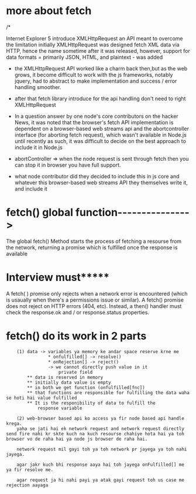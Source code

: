 # more about fetch  

/* 

Internet Explorer 5 introduce XMLHttpRequest an API meant to overcome the limitation initially XMLHttpRequest was designed fetch XML data via HTTP, hence the name sometime after it was released, however, support for data formats = primarily JSON, HTML, and plaintext - was added

* the XMLHttpRequest API worked like a charm back then,but as the web grows, it become  difficult to work with the js frameworks, notably jquery, had to abstract to make implementation and success / error handling smoother.

* after that fetch library introduce for the api  handling 
don't need to right XMLHttpRequest

* In a question answer by one node's core contributors on the hacker News, it was noted that the browser's fetch API implementation is dependent on a browser-based web streams api and the abortcontroller interface (for aborting fetch request), which wasn't available in Node.js until recently as such, it was difficult to decide on the best approach to include it in Node.js

* abortController => when the node request is sent through fetch then you can stop it in browser you have full support.

* what node contributor did they decided to include this in js core and whatever this browser-based web streams API they themselves write it, and include it



# fetch() global function--------------->

The global fetch() Method starts the process of fetching a resourse from the network, returning a promise which is fulfilled once the response is available

# **********Interview must***************

A fetch( ) promise only rejects when a network error is encountered (which is usaually when there's a permissions issue or similar). A fetch() promise does not reject on HTTP errors (404, etc). Instead, a then() handler must check the response.ok and / or response.status properties.



# fetch() do its work in 2 parts
        (1) data -> variables ya memory ke andar space reserve krne me
                    * onfulfilled[] -> resolve()
                    * onRejection[] -> reject()
                    -> we cannot directly push value in it 
                        private field
            ** data is reserved in memory
            ** initially data value is empty 
            ** in both we get function (onfulfilled[fnc])
            ** that functions are responsible for fulfilling the data waha se hoti hai value fulfilled
            ** It is the responibility of data to fulfill the 
                response variable

        (2) web-browser based api ko access ya fir node based api handle krega.
        yaha se jati hai ek network request and network request directly send fire nahi kr skte kuch na kuch resourse chahiye hota hai ya toh browser vo de raha hai ya node js browser de raha hai. 

        network request mil gayi toh ya toh network pr jayega ya toh nahi jayega.

        agar jakr kuch bhi response aaya hai toh jayega onFulfilled[] me ya fir resolve me.

        agar request ja hi nahi payi ya atak gayi request toh us case me rejection aayaga


